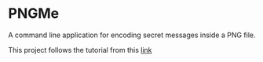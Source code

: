 # PNGMe

A command line application for encoding secret messages inside a PNG file.

This project follows the tutorial from this [link](https://picklenerd.github.io/pngme_book/)
